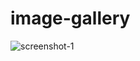 # image-gallery
![screenshot-1](https://github.com/Mathieu-Belson/image-gallery/assets/127918768/ac6737b6-5a27-4d63-9d91-b95ea3cf5538)
